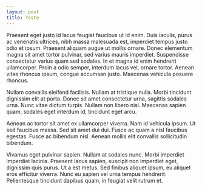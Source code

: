 ```yaml
---
layout: post
title: Teste
---
```

Praesent eget justo id lacus feugiat faucibus ut id enim. Duis iaculis, purus ac venenatis ultrices, nibh massa malesuada est, imperdiet tempus justo odio et ipsum. Praesent aliquam augue ut mollis ornare. Donec elementum magna sit amet tortor pulvinar, sed varius mauris imperdiet. Suspendisse consectetur varius quam sed sodales. In et magna id enim hendrerit ullamcorper. Proin a odio semper, interdum lacus vel, ornare tortor. Aenean vitae rhoncus ipsum, congue accumsan justo. Maecenas vehicula posuere rhoncus.

Nullam convallis eleifend facilisis. Nullam at tristique nulla. Morbi tincidunt dignissim elit at porta. Donec sit amet consectetur urna, sagittis sodales urna. Nunc vitae dictum turpis. Nullam non libero nisi. Maecenas sapien quam, sodales eget interdum id, tincidunt eget arcu.

Aenean ac tortor sit amet ex ullamcorper viverra. Nam id vehicula ipsum. Ut sed faucibus massa. Sed sit amet dui dui. Fusce ac quam a nisl faucibus egestas. Fusce ac bibendum nisl. Aenean mollis elit convallis sollicitudin bibendum.

Vivamus eget pulvinar sapien. Nullam at sodales nunc. Morbi imperdiet imperdiet lacinia. Praesent lacus sapien, suscipit non imperdiet eget, dignissim quis purus. Ut a est metus. Sed finibus aliquet ipsum, eu aliquet eros efficitur viverra. Nunc eu sapien vel urna tempus hendrerit. Pellentesque tincidunt dapibus quam, in feugiat velit rutrum et.
